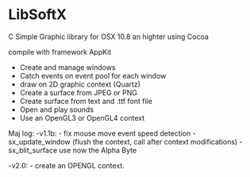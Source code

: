 # LibSoftX
C Simple Graphic library for OSX 10.8 an highter using Cocoa

compile with framework AppKit

- Create and manage windows
- Catch events on event pool for each window
- draw on 2D graphic context (Quartz)
- Create a surface from JPEG or PNG
- Create surface from text and .ttf font file
- Open and play sounds
- Use an OpenGL3 or OpenGL4 context

Maj log:
  -v1.1b: - fix mouse move event speed detection
          - sx_update_window (flush the context, call after context modifications)
          - sx_blit_surface use now the Alpha Byte
  
  -v2.0: - create an OPENGL context.